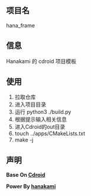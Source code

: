 ## 项目名
hana_frame

## 信息
Hanakami 的 cdroid 项目模板

## 使用
1. 拉取仓库
2. 进入项目目录
3. 运行 python3 ./build.py
4. 根据提示输入相关信息
5. 进入Cdroid的out目录
6. touch ../apps/CMakeLists.txt
7. make -j

## 声明
**Base  On [Cdroid](https://gitee.com/houstudio/cdroid)**

**Power By [hanakami](https://github.com/hana-kami)**
